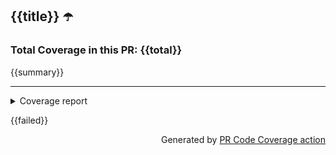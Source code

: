 ## {{title}} :open_umbrella:

### Total Coverage in this PR: {{total}}

{{summary}}

<hr />

<details>
<summary>Coverage report</summary>

{{details}}

</details>

{{failed}}

<p align="right">Generated by <a href="https://github.com/abolkog/pr-code-coverage">PR Code Coverage action</a>

<!-- @abolkog/pr-code-coverage-action -->
